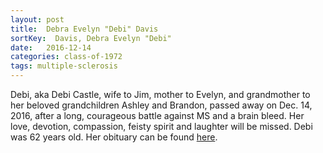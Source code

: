```yaml
---
layout: post
title:  Debra Evelyn "Debi" Davis
sortKey:  Davis, Debra Evelyn "Debi"
date:   2016-12-14
categories: class-of-1972
tags: multiple-sclerosis
---
```

Debi, aka Debi Castle, wife to Jim, mother to Evelyn, and grandmother to her beloved grandchildren Ashley and Brandon, passed away on Dec. 14, 2016, after a long, courageous battle against MS and a brain bleed. Her love, devotion, compassion, feisty spirit and laughter will be missed. Debi was 62 years old. Her obituary can be found [here](https://tinyurl.com/yabamwhl).
